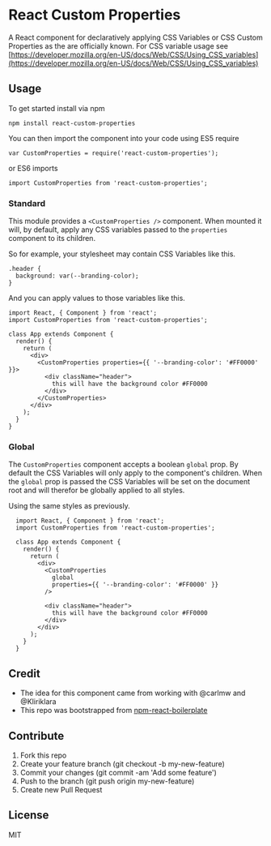 # React Custom Properties

A React component for declaratively applying CSS Variables or CSS Custom Properties as the are officially known. For CSS variable usage see [https://developer.mozilla.org/en-US/docs/Web/CSS/Using_CSS_variables](https://developer.mozilla.org/en-US/docs/Web/CSS/Using_CSS_variables)

## Usage

  To get started install via npm
  
  ```
  npm install react-custom-properties
  ```
  
  You can then import the component into your code using ES5 require
  ```
  var CustomProperties = require('react-custom-properties');
  ```
  
  or ES6 imports
  ```
  import CustomProperties from 'react-custom-properties';
  ```
  
  ### Standard
  
  This module provides a `<CustomProperties />` component. When mounted it will, by default, apply any CSS variables
  passed to the `properties` component to its children.
  
  So for example, your stylesheet may contain CSS Variables like this.
  ```
  .header {
    background: var(--branding-color);
  }
  ```

  And you can apply values to those variables like this.
  ```
  import React, { Component } from 'react';
  import CustomProperties from 'react-custom-properties';
    
  class App extends Component {
    render() {
      return (
        <div>
          <CustomProperties properties={{ '--branding-color': '#FF0000' }}>
            <div className="header">
              this will have the background color #FF0000
            </div>
          </CustomProperties>
        </div>
      );
    }
  }
  ```
  
  ### Global
  
  The `CustomProperties` component accepts a boolean `global` prop. By default the CSS Variables will only apply to the
  component's children. When the `global` prop is passed the CSS Variables will be set on the document root and will
  therefor be globally applied to all styles.
  
  Using the same styles as previously.
  ```
    import React, { Component } from 'react';
    import CustomProperties from 'react-custom-properties';
    
    class App extends Component {
      render() {
        return (
          <div>
            <CustomProperties 
              global
              properties={{ '--branding-color': '#FF0000' }} 
            />
    
            <div className="header">
              this will have the background color #FF0000
            </div>
          </div>
        );
      }
    }
  ```

## Credit

- The idea for this component came from working with @carlmw and @Kliriklara
- This repo was bootstrapped from [npm-react-boilerplate](https://github.com/juliancwirko/react-npm-boilerplate)

## Contribute

1. Fork this repo
2. Create your feature branch (git checkout -b my-new-feature)
3. Commit your changes (git commit -am 'Add some feature')
4. Push to the branch (git push origin my-new-feature)
5. Create new Pull Request

## License

MIT
